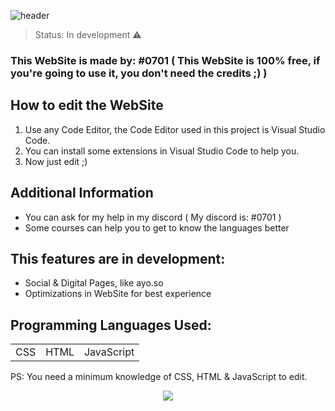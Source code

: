 ![header](https://user-images.githubusercontent.com/107597171/175117311-846f58c9-85a8-410f-b879-f465e3790af0.png)

> Status: In development ⚠️

### This WebSite is made by: </stuna>#0701 ( This WebSite is 100% free, if you're going to use it, you don't need the credits ;) )

## How to edit the WebSite

1) Use any Code Editor, the Code Editor used in this project is Visual Studio Code.
2) You can install some extensions in Visual Studio Code to help you.
3) Now just edit ;)

## Additional Information

* You can ask for my help in my discord ( My discord is: </stuna>#0701 )
* Some courses can help you to get to know the languages better

## This features are in development:

- Social & Digital Pages, like ayo.so
- Optimizations in WebSite for best experience

## Programming Languages Used:

<table>
  <tr>
    <td>CSS</td>
    <td>HTML</td>
    <td>JavaScript</td>
  </tr>
</table>

PS: You need a minimum knowledge of CSS, HTML & JavaScript to edit. 

<center><img src="https://cdn.discordapp.com/attachments/953748242292699172/985412866008027136/a_d3792910171374669b97926df61e06e4.gif"></center>
